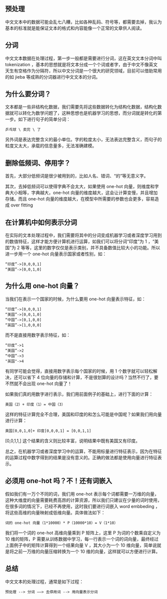 ## 预处理
中文文本中的数据可能会乱七八糟，比如各种乱码、符号等，都需要去掉，我认为基本的标准就是能保证文本的格式和内容能像一个正常的文章供人阅读。

## 分词
中文文本数据在处理过程，第一步一般都是需要进行分词，这在英文文本分词中叫 tokenization ，基本的思想就是将文本分成一个个词或者字，由于中文不像英文天生有空格作为分隔符，所以中文分词是一个很大的研究领域，目前可以借助常用的如 jieba 等成熟的分词器进行中文文本的分词。

## 为什么要分词？

文本都是一些非结构化数据，我们需要先将这些数据转化为结构化数据，结构化数据就可以转化为数学问题了，这种思想也是机器学习的思想，而分词就是转化的第一步。如下进行句子的简单分词：

	乒乓球 \ 卖完 \ 了
	
另外词是表达完整含义的最小单位。字的粒度太小，无法表达完整含义，而句子的粒度又太大，承载的信息量多，无法准确建模。

## 删除低频词、停用字？
首先，大部分低频词是很少被用到的，比如人名、错词、“的”等无意义字。

其次，去掉低频词可以使得字典不会太大，如果使用 one-hot 向量，则维度和字典大小相等，字典越大，one-hot 向量的维度越大，这会让计算变慢，并且增加存储。而且 one-hot 向量的维度越大，在模型中所需要的参数也会更多，容易造成 over fitting


## 在计算机中如何表示分词
在实际的文本处理过程中，我们需要将其中的分词变成机器学习或者深度学习用到的数值特征，这样才能方便计算机进行运算，如我们可以将分词“印度”为 1 ，“美国”为 2 等等，这里的数字仅仅是表示类别，并不具备数值比较大小的功能。所以进一步用一个 one-hot 向量表示国家或者性别，如：

	“印度”->[0,0,0,1]
	“美国”->[0,0,1,0]

## 为什么用 one-hot 向量？
当我们在表示一个国家的时候，为什么要用 one-hot 向量表示特征，如：

	“印度”->[0,0,0,1]
	“美国”->[0,0,1,0]
	“中国”->[0,1,0,0]
	“英国”->[1,0,0,0]
	
而不是直接用数字表示特征，如：

	“印度”->1
	“美国”->2
	“中国”->3
	"英国"->4
	
有同学可能会觉得，直接用数字表示每个国家的时候，用 1 个数字就可以轻松解决，还可以省下 4 位向量的存储和计算，不是很划算的设计吗？当然不行了，要不然就不会出现 one-hot 向量了！

如果我们真的用数字进行表示，我们用前面例子的基础上，进行下面的计算：

	美国（2）+ 印度（1）= 中国（3）
	
这样的特征计算完全不合理，美国和印度的和怎么可能是中国呢？如果我们用向量进行计算：

	美国[0,0,1,0]+ 印度[0,0,0,1] = [0,0,1,1]
	
[0,0,1,1,] 这个结果的含义则比较丰富，说明结果中既有美国又有印度。


总之，在机器学习或者深度学习中的运算，不能用标量进行特征表示，因为在特征的运算过程中数字得到的结果是没有意义的。正确的做法都是使用向量进行特征表示。

## 必须用 one-hot 吗？不！还有词嵌入

假如我们有一万个不同的词，我们用 one-hot 表示每个词都需要一万维的向量，这种大维度的向量需要耗费高昂的计算资源，所以我们只建议在少量的词时使用，在很多词的情况下，已经不再使用，这时我们要进行词嵌入 word embbeding ，将这些高维的向量映射成低维向量。具体做法如下：

	词的 one-hot 向量（1*10000）* P（10000*10）= V（1*10）

我们将一个词的 one-hot 高维向量乘到 P 矩阵上，这里 P 为词的个数乘自定义为 10 维的矩阵，P 需要从训练数据中学习，每一行表示一个词的词向量，最终经过上面例子中的矩阵计算得到一个结果向量 V ，其大小为一个 10 维向量，简单说就是将之前一万维的向量压缩转换为一个 10 维的向量，这样就可以方便进行计算。


## 总结

中文文本的处理过程，通常是如下过程：

    预处理 --> 分词 ——> 去停用词 --> 用向量表示分词

